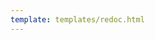 ```yaml
---
template: templates/redoc.html
---
```


<redoc spec-url="{{base_path}}/apis/restapis/backup-code.yaml" scroll-y-offset="{{redocly.scroll_y_offset}}"></redoc>
